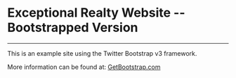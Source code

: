 # Exceptional Realty Website -- Bootstrapped Version
----

This is an example site using the Twitter Bootstrap v3 framework. 

More information can be found at: [GetBootstrap.com](http://getbootstrap.com)